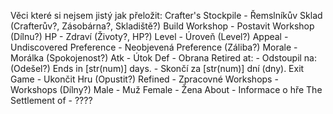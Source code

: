 Věci které si nejsem jistý jak přeložit:
Crafter's Stockpile - Řemslníkův Sklad (Crafterův?, Zásobárna?, Skladiště?)
Build Workshop - Postavit Workshop (Dílnu?)
HP - Zdraví (Životy?, HP?)
Level - Úroveň (Level?)
Appeal -
Undiscovered Preference - Neobjevená Preference (Záliba?)
Morale - Morálka (Spokojenost?)
Atk - Útok
Def - Obrana
Retired at: - Odstoupil na: (Odešel?)
Ends in [str(num)] days. - Skončí za [str(num)] dní (dny).
Exit Game - Ukončit Hru (Opustit?)
Refined - Zpracovné
Workshops - Workshops (Dílny?)
Male - Muž
Female - Žena
About - Informace o hře
The Settlement of - ????
